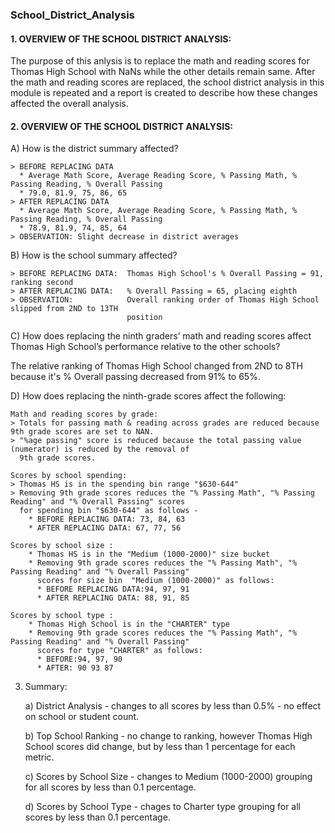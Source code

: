 ### School_District_Analysis

#### 1. OVERVIEW OF THE SCHOOL DISTRICT ANALYSIS:

The purpose of this anlysis is to replace the math and reading scores for Thomas High School with NaNs while the other details remain same. After the math and reading scores are replaced,  the school district analysis in this module is repeated and a report is created to describe how these changes affected the overall analysis.  

#### 2. OVERVIEW OF THE SCHOOL DISTRICT ANALYSIS:

A) How is the district summary affected?

    > BEFORE REPLACING DATA
      * Average Math Score, Average Reading Score, % Passing Math, % Passing Reading, % Overall Passing
      * 79.0, 81.9, 75, 86, 65
    > AFTER REPLACING DATA
      * Average Math Score, Average Reading Score, % Passing Math, % Passing Reading, % Overall Passing
      * 78.9, 81.9, 74, 85, 64
    > OBSERVATION: Slight decrease in district averages
    
B) How is the school summary affected?

    > BEFORE REPLACING DATA:  Thomas High School's % Overall Passing = 91, ranking second
    > AFTER REPLACING DATA:   % Overall Passing = 65, placing eighth
    > OBSERVATION:            Overall ranking order of Thomas High School slipped from 2ND to 13TH 
                              position
    
C) How does replacing the ninth graders’ math and reading scores affect Thomas High School’s performance 
   relative to the other schools?

   The relative ranking of Thomas High School changed from 2ND to 8TH because it's % Overall passing decreased 
   from 91% to 65%.
   
D) How does replacing the ninth-grade scores affect the following:

    Math and reading scores by grade: 
    > Totals for passing math & reading across grades are reduced because 9th grade scores are set to NAN.
    > "%age passing" score is reduced because the total passing value (numerator) is reduced by the removal of
      9th grade scores.
    
    Scores by school spending:
    > Thomas HS is in the spending bin range "$630-644"
    > Removing 9th grade scores reduces the "% Passing Math", "% Passing Reading" and "% Overall Passing" scores
      for spending bin "$630-644" as follows -
        * BEFORE REPLACING DATA: 73, 84, 63
        * AFTER REPLACING DATA: 67, 77, 56
        
    Scores by school size :
        * Thomas HS is in the "Medium (1000-2000)" size bucket
        * Removing 9th grade scores reduces the "% Passing Math", "% Passing Reading" and "% Overall Passing" 
          scores for size bin  "Medium (1000-2000)" as follows:
          * BEFORE REPLACING DATA:94, 97, 91
          * AFTER REPLACING DATA: 88, 91, 85
          
    Scores by school type :
        * Thomas High School is in the "CHARTER" type 
        * Removing 9th grade scores reduces the "% Passing Math", "% Passing Reading" and "% Overall Passing" 
          scores for type "CHARTER" as follows:
          * BEFORE:94, 97, 90
          * AFTER: 90 93 87

3. Summary:

    a) District Analysis - changes to all scores by less than 0.5% - no effect on school or student count.

    b) Top School Ranking - no change to ranking, however Thomas High School scores did change, but by less than 1 percentage for each metric.

    c) Scores by School Size - changes to Medium (1000-2000) grouping for all scores by less than 0.1 percentage.

    d) Scores by School Type - chages to Charter type grouping for all scores by less than 0.1 percentage.
